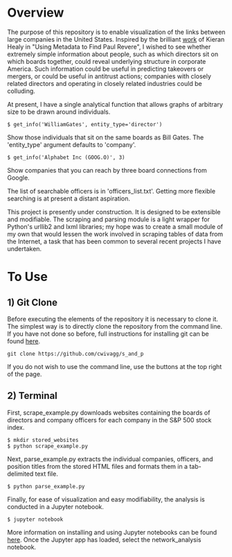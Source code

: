 # Overview
The purpose of this repository is to enable visualization of the links between large companies in the United States. Inspired by the brilliant [work](https://kieranhealy.org/blog/archives/2013/06/09/using-metadata-to-find-paul-revere/) of Kieran Healy in "Using Metadata to Find Paul Revere", I wished to see whether extremely simple information about people, such as which directors sit on which boards together, could reveal underlying structure in corporate America. Such information could be useful in predicting takeovers or mergers, or could be useful in antitrust actions; companies with closely related directors and operating in closely related industries could be colluding.

At present, I have a single analytical function that allows graphs of arbitrary size to be drawn around individuals.

```$ get_info('WilliamGates', entity_type='director')```

Show those individuals that sit on the same boards as Bill Gates. The 'entity_type' argument defaults to 'company'.

```$ get_info('Alphabet Inc (GOOG.O)', 3)```

Show companies that you can reach by three board connections from Google.

The list of searchable officers is in 'officers_list.txt'. Getting more flexible searching is at present a distant aspiration.

This project is presently under construction. It is designed to be extensible and modifiable. The scraping and parsing module is a light wrapper for Python's urllib2 and lxml libraries; my hope was to create a small module of my own that would lessen the work involved in scraping tables of data from the Internet, a task that has been common to several recent projects I have undertaken.
# To Use
## 1) Git Clone
Before executing the elements of the repository it is necessary to clone it. The simplest way is to directly clone the repository from the command line. If you have not done so before, full instructions for installing git can be found [here](https://git-scm.com/book/en/v2/Getting-Started-Installing-Git).
```
git clone https://github.com/cwivagg/s_and_p
```
If you do not wish to use the command line, use the buttons at the top right of the page.
## 2) Terminal
First, scrape_example.py downloads websites containing the boards of directors and company officers for each company in the S&P 500 stock index.
```
$ mkdir stored_websites
$ python scrape_example.py
```
Next, parse_example.py extracts the individual companies, officers, and position titles from the stored HTML files and formats them in a tab-delimited text file.
```
$ python parse_example.py
```
Finally, for ease of visualization and easy modifiability, the analysis is conducted in a Jupyter notebook.
```
$ jupyter notebook
```
More information on installing and using Jupyter notebooks can be found [here](http://jupyter-notebook-beginner-guide.readthedocs.io/en/latest).
Once the Jupyter app has loaded, select the network_analysis notebook.
